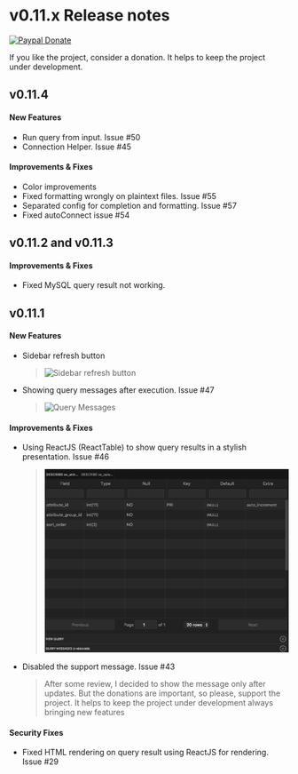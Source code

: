 # v0.11.x Release notes

[![Paypal Donate](https://img.shields.io/badge/paypal-donate-yellow.svg)](https://www.paypal.com/cgi-bin/webscr?cmd=_s-xclick&hosted_button_id=RSMB6DGK238V8)

If you like the project, consider a donation. It helps to keep the project under development.

## v0.11.4

#### New Features

- Run query from input. Issue #50
- Connection Helper. Issue #45

#### Improvements & Fixes

- Color improvements
- Fixed formatting wrongly on plaintext files. Issue #55
- Separated config for completion and formatting. Issue #57
- Fixed autoConnect issue #54

## v0.11.2 and v0.11.3

#### Improvements & Fixes

- Fixed MySQL query result not working.

## v0.11.1

#### New Features

- Sidebar refresh button
  > ![Sidebar refresh button](https://raw.githubusercontent.com/mtxr/vscode-sqltools/master/static/sidebar-refresh.png)
- Showing query messages after execution. Issue #47
  > ![Query Messages](https://raw.githubusercontent.com/mtxr/vscode-sqltools/master/static/query-messages.png)

#### Improvements & Fixes

- Using ReactJS (ReactTable) to show query results in a stylish presentation. Issue #46
  > ![Results table](https://raw.githubusercontent.com/mtxr/vscode-sqltools/master/static/results-table.png)
- Disabled the support message. Issue #43
  > After some review, I decided to show the message only after updates. But the donations are important, so please, support the project. It helps to keep the project under development always bringing new features

#### Security Fixes

- Fixed HTML rendering on query result using ReactJS for rendering. Issue #29
